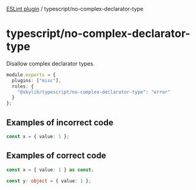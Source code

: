 [ESLint plugin](https://ilyub.github.io/eslint-plugin/) / typescript/no-complex-declarator-type

# typescript/no-complex-declarator-type

Disallow complex declarator types.

```ts
module.exports = {
  plugins: ["misc"],
  rules: {
    "@skylib/typescript/no-complex-declarator-type": "error"
  }
};
```

## Examples of incorrect code

```ts
const x = { value: 1 };
```

## Examples of correct code

```ts
const x = { value: 1 } as const;

const y: object = { value: 1 };
```